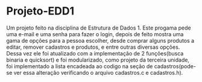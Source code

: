 # Projeto-EDD1
Um projeto feito na disciplina de Estrutura de Dados 1. Este progama pede uma e-mail e uma senha para fazer o login, depois de feito mostra uma gama de opções para a pessoa escolher, desde comprar alguns produtos a editar, remover cadastros e produtos, e entre outras diversas opções. Dessa vez ele foi atualizado com a implementação de 2 funções(busca binaria e quicksort) e foi modularizado, como projeto da terceira unidade, foi implementado a lista encadeada ao codigo na seção de cadastros(pode-se ver essa alteração verificando o arquivo cadastros.c e cadastros.h).
